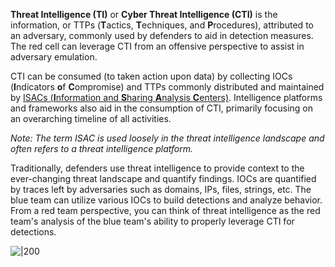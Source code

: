**Threat Intelligence (TI)** or **Cyber Threat Intelligence (CTI)** is the information, or TTPs (**T**actics, **T**echniques, and **P**rocedures), attributed to an adversary, commonly used by defenders to aid in detection measures. The red cell can leverage CTI from an offensive perspective to assist in adversary emulation.

CTI can be consumed (to taken action upon data) by collecting IOCs (**I**ndicators **o**f **C**ompromise) and TTPs commonly distributed and maintained by [ISACs (**I**nformation and **S**haring **A**nalysis **C**enters)](https://tryhackme.com/room/introtoisac). Intelligence platforms and frameworks also aid in the consumption of CTI, primarily focusing on an overarching timeline of all activities.

_Note: The term ISAC is used loosely in the threat intelligence landscape and often refers to a threat intelligence platform._

Traditionally, defenders use threat intelligence to provide context to the ever-changing threat landscape and quantify findings. IOCs are quantified by traces left by adversaries such as domains, IPs, files, strings, etc. The blue team can utilize various IOCs to build detections and analyze behavior. From a red team perspective, you can think of threat intelligence as the red team's analysis of the blue team's ability to properly leverage CTI for detections.

![|200](Pasted%20image%2020240123220800.png)